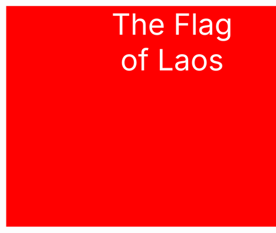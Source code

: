 <!DOCTYPE html>
<html lang="en">

<head>
  <meta charset="UTF-8">
  <title>CSS Flag Project</title>
  <style>
    /* Write your CSS Code here */
    .flag {
      height: 600px;
      width: 900px;
      background-color: red;
      position: relative;
           
    }

     .flag > div {
      background-color:  #002868;
      height:300px;
      width: 100%;
      position: absolute;
      top: 150px;

     }

      p {
        font-size: 5rem;
        color:white;
        text-align:center;
        padding:0;
        margin: 0; 
      }

      .flag > div > div {

        background-color: white;
        position: absolute;
        height:200px;
        width:200px;
        border-radius:50%;
        top:50px;
        left:350px;
      }
      .flag>div>div>p {
        color: black;
      }
  </style>
</head>

<!-- 
  IMPORTANT! Do not change any HTML
Don't add any classes/ids/elements 
Use what you know about combining selectors 
and CSS specificity instead.
Hint 1: The flag is 900px by 600px and the circle is 200px by 200px.
Hint 2: You can use CSS inspection to get the colors from
https://appbrewery.github.io/flag-of-laos/
-->

<body>
  <div class="flag">
    <p>The Flag</p>
    <div>
      <div>
        <p>of Laos</p>
      </div>
    </div>
  </div>
</body>

</html>
